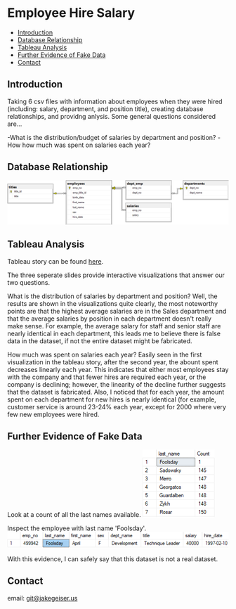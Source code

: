 # Employee Hire Salary
- [Introduction](#introduction)
- [Database Relationship](#database-relationship)
- [Tableau Analysis](#tableau-analysis)
- [Further Evidence of Fake Data](#further-evidence-of-fake-data)
- [Contact](#contact)

## Introduction
Taking 6 csv files with information about employees when they were hired (including: salary, department, and position title), creating database relationships, and providng anlysis. Some general questions considered are...

-What is the distribution/budget of salaries by department and position?
-How how much was spent on salaries each year?

## Database Relationship

![](EmployeeSQL/images/DatabaseRelationships.png)

## Tableau Analysis

Tableau story can be found <a href="https://jakegeiser.github.io/employee-salary-sql/">here</a>.

The three seperate slides provide interactive visualizations that answer our two questions.

What is the distribution of salaries by department and position? Well, the results are shown in the visualizations quite clearly, the most noteworthy points are that the highest average salaries are in the Sales department and that the average salaries by position in each department doesn't really make sense. For example, the average salary for staff and senior staff are nearly identical in each department, this leads me to believe there is false data in the dataset, if not the entire dataset might be fabricated.

How much was spent on salaries each year? Easily seen in the first visualization in the tableau story, after the second year, the abount spent decreases linearly each year. This indicates that either most employees stay with the company and that fewer hires are required each year, or the company is declining; however, the linearity of the decline further suggests that the dataset is fabricated. Also, I noticed that for each year, the amount spent on each department for new hires is nearly identical (for example, customer service is around 23-24% each year, except for 2000 where very few new employees were hired.

## Further Evidence of Fake Data

Look at a count of all the last names available.
![](EmployeeSQL/images/leastCommonNames.png)

Inspect the employee with last name 'Foolsday'.
![](EmployeeSQL/images/April.png)

With this evidence, I can safely say that this dataset is not a real dataset.

## Contact
email: git@jakegeiser.us
